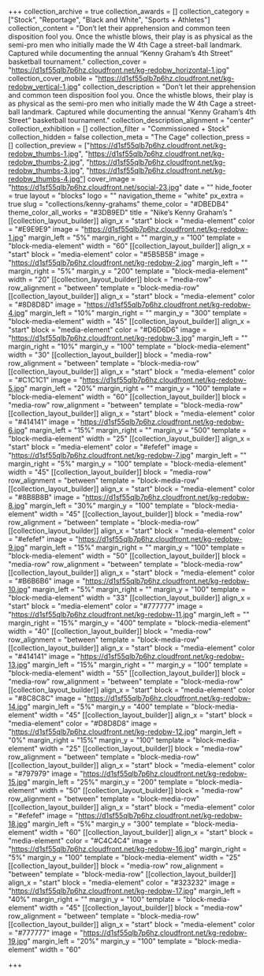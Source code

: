 +++
collection_archive = true
collection_awards = []
collection_category = ["Stock", "Reportage", "Black and White", "Sports + Athletes"]
collection_content = "Don’t let their apprehension and common teen disposition fool you. Once the whistle blows, their play is as physical as the semi-pro men who initially made the W 4th Cage a street-ball landmark. Captured while documenting the annual “Kenny Graham’s 4th Street” basketball tournament."
collection_cover = "https://d1sf55qlb7p6hz.cloudfront.net/kg-redobw_horizontal-1.jpg"
collection_cover_mobile = "https://d1sf55qlb7p6hz.cloudfront.net/kg-redobw_vertical-1.jpg"
collection_description = "Don’t let their apprehension and common teen disposition fool you. Once the whistle blows, their play is as physical as the semi-pro men who initially made the W 4th Cage a street-ball landmark. Captured while documenting the annual “Kenny Graham’s 4th Street” basketball tournament."
collection_description_alignment = "center"
collection_exhibition = []
collection_filter = "Commissioned + Stock"
collection_hidden = false
collection_meta = "The Cage"
collection_press = []
collection_preview = ["https://d1sf55qlb7p6hz.cloudfront.net/kg-redobw_thumbs-1.jpg", "https://d1sf55qlb7p6hz.cloudfront.net/kg-redobw_thumbs-2.jpg", "https://d1sf55qlb7p6hz.cloudfront.net/kg-redobw_thumbs-3.jpg", "https://d1sf55qlb7p6hz.cloudfront.net/kg-redobw_thumbs-4.jpg"]
cover_image = "https://d1sf55qlb7p6hz.cloudfront.net/social-23.jpg"
date = ""
hide_footer = true
layout = "blocks"
logo = ""
navigation_theme = "white"
px_extra = true
slug = "collections/kenny-grahams"
theme_color = "#DBEDB4"
theme_color_all_works = "#3DB9ED"
title = "Nike’s Kenny Graham’s "
[[collection_layout_builder]]
align_x = "start"
block = "media-element"
color = "#E9E9E9"
image = "https://d1sf55qlb7p6hz.cloudfront.net/kg-redobw-1.jpg"
margin_left = "5%"
margin_right = ""
margin_y = "100"
template = "block-media-element"
width = "60"
[[collection_layout_builder]]
align_x = "start"
block = "media-element"
color = "#5B5B5B"
image = "https://d1sf55qlb7p6hz.cloudfront.net/kg-redobw-2.jpg"
margin_left = ""
margin_right = "5%"
margin_y = "200"
template = "block-media-element"
width = "20"
[[collection_layout_builder]]
block = "media-row"
row_alignment = "between"
template = "block-media-row"
[[collection_layout_builder]]
align_x = "start"
block = "media-element"
color = "#8D8D8D"
image = "https://d1sf55qlb7p6hz.cloudfront.net/kg-redobw-4.jpg"
margin_left = "10%"
margin_right = ""
margin_y = "300"
template = "block-media-element"
width = "45"
[[collection_layout_builder]]
align_x = "start"
block = "media-element"
color = "#D6D6D6"
image = "https://d1sf55qlb7p6hz.cloudfront.net/kg-redobw-3.jpg"
margin_left = ""
margin_right = "10%"
margin_y = "100"
template = "block-media-element"
width = "30"
[[collection_layout_builder]]
block = "media-row"
row_alignment = "between"
template = "block-media-row"
[[collection_layout_builder]]
align_x = "start"
block = "media-element"
color = "#C1C1C1"
image = "https://d1sf55qlb7p6hz.cloudfront.net/kg-redobw-5.jpg"
margin_left = "20%"
margin_right = ""
margin_y = "100"
template = "block-media-element"
width = "60"
[[collection_layout_builder]]
block = "media-row"
row_alignment = "between"
template = "block-media-row"
[[collection_layout_builder]]
align_x = "start"
block = "media-element"
color = "#414141"
image = "https://d1sf55qlb7p6hz.cloudfront.net/kg-redobw-6.jpg"
margin_left = "15%"
margin_right = ""
margin_y = "500"
template = "block-media-element"
width = "25"
[[collection_layout_builder]]
align_x = "start"
block = "media-element"
color = "#efefef"
image = "https://d1sf55qlb7p6hz.cloudfront.net/kg-redobw-7.jpg"
margin_left = ""
margin_right = "5%"
margin_y = "100"
template = "block-media-element"
width = "45"
[[collection_layout_builder]]
block = "media-row"
row_alignment = "between"
template = "block-media-row"
[[collection_layout_builder]]
align_x = "start"
block = "media-element"
color = "#8B8B8B"
image = "https://d1sf55qlb7p6hz.cloudfront.net/kg-redobw-8.jpg"
margin_left = "30%"
margin_y = "100"
template = "block-media-element"
width = "45"
[[collection_layout_builder]]
block = "media-row"
row_alignment = "between"
template = "block-media-row"
[[collection_layout_builder]]
align_x = "start"
block = "media-element"
color = "#efefef"
image = "https://d1sf55qlb7p6hz.cloudfront.net/kg-redobw-9.jpg"
margin_left = "15%"
margin_right = ""
margin_y = "100"
template = "block-media-element"
width = "50"
[[collection_layout_builder]]
block = "media-row"
row_alignment = "between"
template = "block-media-row"
[[collection_layout_builder]]
align_x = "start"
block = "media-element"
color = "#B6B6B6"
image = "https://d1sf55qlb7p6hz.cloudfront.net/kg-redobw-10.jpg"
margin_left = "5%"
margin_right = ""
margin_y = "100"
template = "block-media-element"
width = "33"
[[collection_layout_builder]]
align_x = "start"
block = "media-element"
color = "#777777"
image = "https://d1sf55qlb7p6hz.cloudfront.net/kg-redobw-11.jpg"
margin_left = ""
margin_right = "15%"
margin_y = "400"
template = "block-media-element"
width = "40"
[[collection_layout_builder]]
block = "media-row"
row_alignment = "between"
template = "block-media-row"
[[collection_layout_builder]]
align_x = "start"
block = "media-element"
color = "#414141"
image = "https://d1sf55qlb7p6hz.cloudfront.net/kg-redobw-13.jpg"
margin_left = "15%"
margin_right = ""
margin_y = "100"
template = "block-media-element"
width = "55"
[[collection_layout_builder]]
block = "media-row"
row_alignment = "between"
template = "block-media-row"
[[collection_layout_builder]]
align_x = "start"
block = "media-element"
color = "#8C8C8C"
image = "https://d1sf55qlb7p6hz.cloudfront.net/kg-redobw-14.jpg"
margin_left = "5%"
margin_y = "400"
template = "block-media-element"
width = "45"
[[collection_layout_builder]]
align_x = "start"
block = "media-element"
color = "#D8D8D8"
image = "https://d1sf55qlb7p6hz.cloudfront.net/kg-redobw-12.jpg"
margin_left = "0%"
margin_right = "15%"
margin_y = "100"
template = "block-media-element"
width = "25"
[[collection_layout_builder]]
block = "media-row"
row_alignment = "between"
template = "block-media-row"
[[collection_layout_builder]]
align_x = "start"
block = "media-element"
color = "#797979"
image = "https://d1sf55qlb7p6hz.cloudfront.net/kg-redobw-15.jpg"
margin_left = "25%"
margin_y = "200"
template = "block-media-element"
width = "50"
[[collection_layout_builder]]
block = "media-row"
row_alignment = "between"
template = "block-media-row"
[[collection_layout_builder]]
align_x = "start"
block = "media-element"
color = "#efefef"
image = "https://d1sf55qlb7p6hz.cloudfront.net/kg-redobw-18.jpg"
margin_left = "5%"
margin_y = "300"
template = "block-media-element"
width = "60"
[[collection_layout_builder]]
align_x = "start"
block = "media-element"
color = "#C4C4C4"
image = "https://d1sf55qlb7p6hz.cloudfront.net/kg-redobw-16.jpg"
margin_right = "5%"
margin_y = "100"
template = "block-media-element"
width = "25"
[[collection_layout_builder]]
block = "media-row"
row_alignment = "between"
template = "block-media-row"
[[collection_layout_builder]]
align_x = "start"
block = "media-element"
color = "#323232"
image = "https://d1sf55qlb7p6hz.cloudfront.net/kg-redobw-17.jpg"
margin_left = "40%"
margin_right = ""
margin_y = "100"
template = "block-media-element"
width = "45"
[[collection_layout_builder]]
block = "media-row"
row_alignment = "between"
template = "block-media-row"
[[collection_layout_builder]]
align_x = "start"
block = "media-element"
color = "#777777"
image = "https://d1sf55qlb7p6hz.cloudfront.net/kg-redobw-19.jpg"
margin_left = "20%"
margin_y = "100"
template = "block-media-element"
width = "60"

+++
